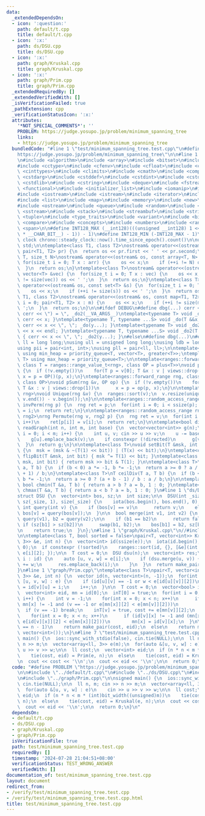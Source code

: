 ```yaml
---
data:
  _extendedDependsOn:
  - icon: ':question:'
    path: default/t.cpp
    title: default/t.cpp
  - icon: ':x:'
    path: ds/DSU.cpp
    title: ds/DSU.cpp
  - icon: ':x:'
    path: graph/Kruskal.cpp
    title: graph/Kruskal.cpp
  - icon: ':x:'
    path: graph/Prim.cpp
    title: graph/Prim.cpp
  _extendedRequiredBy: []
  _extendedVerifiedWith: []
  _isVerificationFailed: true
  _pathExtension: cpp
  _verificationStatusIcon: ':x:'
  attributes:
    '*NOT_SPECIAL_COMMENTS*': ''
    PROBLEM: https://judge.yosupo.jp/problem/minimum_spanning_tree
    links:
    - https://judge.yosupo.jp/problem/minimum_spanning_tree
  bundledCode: "#line 1 \"test/minimum_spanning_tree.test.cpp\"\n#define PROBLEM \"\
    https://judge.yosupo.jp/problem/minimum_spanning_tree\"\n\n#line 1 \"default/t.cpp\"\
    \n#include <algorithm>\n#include <array>\n#include <bitset>\n#include <cassert>\n\
    #include <cctype>\n#include <cfenv>\n#include <cfloat>\n#include <chrono>\n#include\
    \ <cinttypes>\n#include <climits>\n#include <cmath>\n#include <complex>\n#include\
    \ <cstdarg>\n#include <cstddef>\n#include <cstdint>\n#include <cstdio>\n#include\
    \ <cstdlib>\n#include <cstring>\n#include <deque>\n#include <fstream>\n#include\
    \ <functional>\n#include <initializer_list>\n#include <iomanip>\n#include <ios>\n\
    #include <iostream>\n#include <istream>\n#include <iterator>\n#include <limits>\n\
    #include <list>\n#include <map>\n#include <memory>\n#include <new>\n#include <numeric>\n\
    #include <ostream>\n#include <queue>\n#include <random>\n#include <set>\n#include\
    \ <sstream>\n#include <stack>\n#include <streambuf>\n#include <string>\n#include\
    \ <tuple>\n#include <type_traits>\n#include <variant>\n#include <bit>\n#include\
    \ <compare>\n#include <concepts>\n#include <numbers>\n#include <ranges>\n#include\
    \ <span>\n\n#define INT128_MAX (__int128)(((unsigned __int128) 1 << ((sizeof(__int128)\
    \ * __CHAR_BIT__) - 1)) - 1)\n#define INT128_MIN (-INT128_MAX - 1)\n\n#define\
    \ clock chrono::steady_clock::now().time_since_epoch().count()\n\nusing namespace\
    \ std;\n\ntemplate<class T1, class T2>\nostream& operator<<(ostream& os, const\
    \ pair<T1, T2> pr) {\n  return os << pr.first << ' ' << pr.second;\n}\ntemplate<class\
    \ T, size_t N>\nostream& operator<<(ostream& os, const array<T, N> &arr) {\n \
    \ for(size_t i = 0; T x : arr) {\n    os << x;\n    if (++i != N) os << ' ';\n\
    \  }\n  return os;\n}\ntemplate<class T>\nostream& operator<<(ostream& os, const\
    \ vector<T> &vec) {\n  for(size_t i = 0; T x : vec) {\n    os << x;\n    if (++i\
    \ != size(vec)) os << ' ';\n  }\n  return os;\n}\ntemplate<class T>\nostream&\
    \ operator<<(ostream& os, const set<T> &s) {\n  for(size_t i = 0; T x : s) {\n\
    \    os << x;\n    if (++i != size(s)) os << ' ';\n  }\n  return os;\n}\ntemplate<class\
    \ T1, class T2>\nostream& operator<<(ostream& os, const map<T1, T2> &m) {\n  for(size_t\
    \ i = 0; pair<T1, T2> x : m) {\n    os << x;\n    if (++i != size(m)) os << '\
    \ ';\n  }\n  return os;\n}\n\n#ifdef DEBUG\n#define dbg(...) cerr << '(', _do(#__VA_ARGS__),\
    \ cerr << \") = \", _do2(__VA_ARGS__)\ntemplate<typename T> void _do(T &&x) {\
    \ cerr << x; }\ntemplate<typename T, typename ...S> void _do(T &&x, S&&...y) {\
    \ cerr << x << \", \"; _do(y...); }\ntemplate<typename T> void _do2(T &&x) { cerr\
    \ << x << endl; }\ntemplate<typename T, typename ...S> void _do2(T &&x, S&&...y)\
    \ { cerr << x << \", \"; _do2(y...); }\n#else\n#define dbg(...)\n#endif\n\nusing\
    \ ll = long long;\nusing ull = unsigned long long;\nusing ldb = long double;\n\
    using pii = pair<int, int>;\nusing pll = pair<ll, ll>;\n\ntemplate<typename T>\
    \ using min_heap = priority_queue<T, vector<T>, greater<T>>;\ntemplate<typename\
    \ T> using max_heap = priority_queue<T>;\n\ntemplate<ranges::forward_range rng,\
    \ class T = ranges::range_value_t<rng>, class OP = plus<T>>\nvoid pSum(rng &v)\
    \ {\n  if (!v.empty())\n    for(T p = v[0]; T &x : v | views::drop(1))\n     \
    \ x = p = OP()(p, x);\n}\ntemplate<ranges::forward_range rng, class T = ranges::range_value_t<rng>,\
    \ class OP>\nvoid pSum(rng &v, OP op) {\n  if (!v.empty())\n    for(T p = v[0];\
    \ T &x : v | views::drop(1))\n      x = p = op(p, x);\n}\n\ntemplate<ranges::forward_range\
    \ rng>\nvoid Unique(rng &v) {\n  ranges::sort(v);\n  v.resize(unique(v.begin(),\
    \ v.end()) - v.begin());\n}\n\ntemplate<ranges::random_access_range rng>\nrng\
    \ invPerm(rng p) {\n  rng ret = p;\n  for(int i = 0; i < ssize(p); i++)\n    ret[p[i]]\
    \ = i;\n  return ret;\n}\n\ntemplate<ranges::random_access_range rng, ranges::random_access_range\
    \ rng2>\nrng Permute(rng v, rng2 p) {\n  rng ret = v;\n  for(int i = 0; i < ssize(p);\
    \ i++)\n    ret[p[i]] = v[i];\n  return ret;\n}\n\ntemplate<bool directed>\nvector<vector<int>>\
    \ readGraph(int n, int m, int base) {\n  vector<vector<int>> g(n);\n  for(int\
    \ i = 0; i < m; i++) {\n    int u, v; cin >> u >> v;\n    u -= base, v -= base;\n\
    \    g[u].emplace_back(v);\n    if constexpr (!directed)\n      g[v].emplace_back(u);\n\
    \  }\n  return g;\n}\n\ntemplate<class T>\nvoid setBit(T &msk, int bit, bool x)\
    \ {\n  msk = (msk & ~(T(1) << bit)) | (T(x) << bit);\n}\ntemplate<class T> void\
    \ flipBit(T &msk, int bit) { msk ^= T(1) << bit; }\ntemplate<class T> bool getBit(T\
    \ msk, int bit) { return msk >> bit & T(1); }\n\ntemplate<class T>\nT floorDiv(T\
    \ a, T b) {\n  if (b < 0) a *= -1, b *= -1;\n  return a >= 0 ? a / b : (a - b\
    \ + 1) / b;\n}\ntemplate<class T>\nT ceilDiv(T a, T b) {\n  if (b < 0) a *= -1,\
    \ b *= -1;\n  return a >= 0 ? (a + b - 1) / b : a / b;\n}\n\ntemplate<class T>\
    \ bool chmin(T &a, T b) { return a > b ? a = b, 1 : 0; }\ntemplate<class T> bool\
    \ chmax(T &a, T b) { return a < b ? a = b, 1 : 0; }\n#line 1 \"ds/DSU.cpp\"\n\
    struct DSU {\n  vector<int> bos, sz;\n  int size;\n\n  DSU(int _size) : bos(_size),\
    \ sz(_size, 1), size(_size) {\n    iota(bos.begin(), bos.end(), 0);\n  }\n\n \
    \ int query(int v) {\n    if (bos[v] == v)\n      return v;\n    else\n      return\
    \ bos[v] = query(bos[v]);\n  }\n\n  bool merge(int v1, int v2) {\n    int b1 =\
    \ query(v1), b2 = query(v2);\n\n    if (b1 == b2)\n      return false;\n\n   \
    \ if (sz[b1] > sz[b2])\n      swap(b1, b2);\n    bos[b1] = b2, sz[b2] += sz[b1];\n\
    \n    return true;\n  }\n};\n#line 1 \"graph/Kruskal.cpp\"\n//#include \"ds/DSU.cpp\"\
    \n\ntemplate<class T, bool sorted = false>\npair<T, vector<int>> Kruskal(vector<array<T,\
    \ 3>> &e, int n) {\n  vector<int> id(ssize(e));\n  iota(id.begin(), id.end(),\
    \ 0);\n  if constexpr (!sorted)\n    ranges::sort(id, {}, [&e](int i) { return\
    \ e[i][2]; });\n\n  T cost = 0;\n  DSU dsu(n);\n  vector<int> res;\n  for(int\
    \ i : id) {\n    auto [u, v, w] = e[i];\n    if (dsu.merge(u, v)) {\n      cost\
    \ += w;\n      res.emplace_back(i);\n    }\n  }\n  return make_pair(cost, res);\n\
    }\n#line 1 \"graph/Prim.cpp\"\ntemplate<class T>\npair<T, vector<int>> Prim(vector<array<T,\
    \ 3>> &e, int n) {\n  vector id(n, vector<int>(n, -1));\n  for(int i = 0; auto\
    \ [u, v, w] : e) {\n    if (id[u][v] == -1 or w < e[id[u][v]][2])\n      id[u][v]\
    \ = id[v][u] = i;\n    i++;\n  }\n\n  T cost = 0;\n  vector<bool> inT(n, false);\n\
    \  vector<int> eid, mn = id[0];\n  inT[0] = true;\n  for(int i = 0; i < n - 1;\
    \ i++) {\n    int v = -1;\n    for(int x = 0; x < n; x++)\n      if (!inT[x] and\
    \ mn[x] != -1 and (v == -1 or e[mn[x]][2] < e[mn[v]][2]))\n        v = x;\n  \
    \  if (v == -1) break;\n    inT[v] = true, cost += e[mn[v]][2];\n    eid.emplace_back(mn[v]);\n\
    \    for(int x = 0; x < n; x++)\n      if (id[v][x] != -1 and (mn[x] == -1 or\
    \ e[id[v][x]][2] < e[mn[x]][2]))\n        mn[x] = id[v][x];\n  }\n\n  if (ssize(eid)\
    \ == n - 1)\n    return make_pair(cost, eid);\n  else\n    return make_pair(numeric_limits<T>::max(),\
    \ vector<int>());\n}\n#line 7 \"test/minimum_spanning_tree.test.cpp\"\n\nsigned\
    \ main() {\n  ios::sync_with_stdio(false), cin.tie(NULL);\n\n  ll n, m; cin >>\
    \ n >> m;\n  vector<array<ll, 3>> e(m);\n  for(auto &[u, v, w] : e)\n    cin >>\
    \ u >> v >> w;\n\n  ll cost;\n  vector<int> eid;\n  if (n * n < m * (int)bit_width((unsigned)m))\n\
    \    tie(cost, eid) = Prim(e, n);\n  else\n    tie(cost, eid) = Kruskal(e, n);\n\
    \n  cout << cost << '\\n';\n  cout << eid << '\\n';\n\n  return 0;\n}\n"
  code: "#define PROBLEM \"https://judge.yosupo.jp/problem/minimum_spanning_tree\"\
    \n\n#include \"../default/t.cpp\"\n#include \"../ds/DSU.cpp\"\n#include \"../graph/Kruskal.cpp\"\
    \n#include \"../graph/Prim.cpp\"\n\nsigned main() {\n  ios::sync_with_stdio(false),\
    \ cin.tie(NULL);\n\n  ll n, m; cin >> n >> m;\n  vector<array<ll, 3>> e(m);\n\
    \  for(auto &[u, v, w] : e)\n    cin >> u >> v >> w;\n\n  ll cost;\n  vector<int>\
    \ eid;\n  if (n * n < m * (int)bit_width((unsigned)m))\n    tie(cost, eid) = Prim(e,\
    \ n);\n  else\n    tie(cost, eid) = Kruskal(e, n);\n\n  cout << cost << '\\n';\n\
    \  cout << eid << '\\n';\n\n  return 0;\n}\n"
  dependsOn:
  - default/t.cpp
  - ds/DSU.cpp
  - graph/Kruskal.cpp
  - graph/Prim.cpp
  isVerificationFile: true
  path: test/minimum_spanning_tree.test.cpp
  requiredBy: []
  timestamp: '2024-07-28 21:04:51+08:00'
  verificationStatus: TEST_WRONG_ANSWER
  verifiedWith: []
documentation_of: test/minimum_spanning_tree.test.cpp
layout: document
redirect_from:
- /verify/test/minimum_spanning_tree.test.cpp
- /verify/test/minimum_spanning_tree.test.cpp.html
title: test/minimum_spanning_tree.test.cpp
---
```

